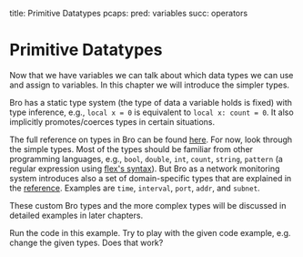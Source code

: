 title: Primitive Datatypes
pcaps: 
pred: variables
succ: operators 

Primitive Datatypes
===================

Now that we have variables we can talk about which data types we can use and assign to variables.
In this chapter we will introduce the simpler types.

Bro has a static type system (the type of data a variable holds is
fixed) with type inference, e.g., `local x = 0` is equivalent to
`local x: count = 0`. It also implicitly promotes/coerces types in
certain situations.

The full reference on types in Bro can be found [here](https://www.bro.org/sphinx/script-reference/types.html).
For now, look through the simple types. Most of the types should be familiar from other programming languages,
e.g., `bool`, `double`, `int`, `count`, `string`, `pattern` (a regular expression using [flex's syntax](http://flex.sourceforge.net/manual/Patterns.html)).
But Bro as a network monitoring system introduces also a set of domain-specific types that are explained 
in the [reference](https://www.bro.org/sphinx/script-reference/types.html).
Examples are `time`, `interval`, `port`, `addr`, and `subnet`.

These custom Bro types and the more complex types will be discussed in detailed examples in later chapters. 

Run the code in this example. Try to play with the given code example,
e.g. change the given types. Does that work?




